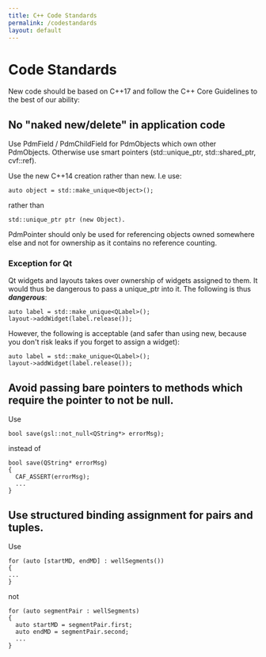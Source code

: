 ```yaml
---
title: C++ Code Standards
permalink: /codestandards
layout: default
---
```


# Code Standards 

New code should be based on C++17 and follow the C++ Core Guidelines to the best of our ability:

## No "naked new/delete" in application code
Use PdmField / PdmChildField for PdmObjects which own other PdmObjects. Otherwise use smart pointers (std::unique_ptr, std::shared_ptr, cvf::ref).

Use the new C++14 creation rather than new. I.e use:
```
auto object = std::make_unique<Object>();
```
rather than 
```
std::unique_ptr ptr (new Object).
```
PdmPointer<T> should only be used for referencing objects owned somewhere else and not for ownership as it contains no reference counting.
  
### Exception for Qt
Qt widgets and layouts takes over ownership of widgets assigned to them. It would thus be dangerous to pass a unique_ptr into it.
The following is thus ***dangerous***:
```
auto label = std::make_unique<QLabel>();
layout->addWidget(label.release());
```

However, the following is acceptable (and safer than using new, because you don't risk leaks if you forget to assign a widget):
```
auto label = std::make_unique<QLabel>();
layout->addWidget(label.release());
```

## Avoid passing bare pointers to methods which require the pointer to not be null. 
Use 
```
bool save(gsl::not_null<QString*> errorMsg);
```
instead of 
```
bool save(QString* errorMsg)
{
  CAF_ASSERT(errorMsg);
  ...
}
```

## Use structured binding assignment for pairs and tuples. 
Use
```
for (auto [startMD, endMD] : wellSegments())
{
...
}
```
not
```
for (auto segmentPair : wellSegments)
{ 
  auto startMD = segmentPair.first;
  auto endMD = segmentPair.second;
  ...
}
